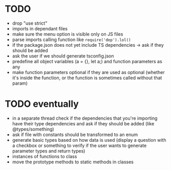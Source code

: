 # TODO

* drop "use strict"
* imports in dependant files 
* make sure the menu option is visible only on JS files
* parse imports calling function like `require('dep').lol()`
* if the package.json does not yet include TS dependencies -> ask if they should be added
* ask the user if we should generate tsconfig.json
* predefine all object variables (a = {}, let a;) and function parameters as any
* make function parameters optional if they are used as optional (whether it's inside the function, or the function is sometimes called without that param)

# TODO eventually
* in a separate thread check if the dependencies that you're importing
have their type dependencies and ask if they should be added (like @types/something)
* ask if file with constants should be transformed to an enum
* generate basic types based on how data is used 
(display a question with a checkbox or something to verify if the user wants to generate parameter types and return types)
* instances of functions to class
* move the prototype methods to static methods in classes
